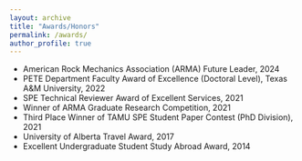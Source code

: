 ```yaml
---
layout: archive
title: "Awards/Honors"
permalink: /awards/
author_profile: true
---
```

 
- American Rock Mechanics Association (ARMA) Future Leader, 2024
- PETE Department Faculty Award of Excellence (Doctoral Level), Texas A&M University, 2022
- SPE Technical Reviewer Award of Excellent Services, 2021
- Winner of ARMA Graduate Research Competition, 2021
- Third Place Winner of TAMU SPE Student Paper Contest (PhD Division), 2021
- University of Alberta Travel Award, 2017
- Excellent Undergraduate Student Study Abroad Award, 2014